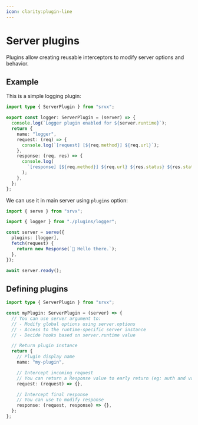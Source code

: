 ```yaml
---
icon: clarity:plugin-line
---
```


# Server plugins

Plugins allow creating reusable interceptors to modify server options and behavior.

## Example

This is a simple logging plugin:

```ts
import type { ServerPlugin } from "srvx";

export const logger: ServerPlugin = (server) => {
  console.log(`Logger plugin enabled for ${server.runtime}`);
  return {
    name: "logger",
    request: (req) => {
      console.log(`[request] [${req.method}] ${req.url}`);
    },
    response: (req, res) => {
      console.log(
        `[response] [${req.method}] ${req.url} ${res.status} ${res.statusText}`,
      );
    },
  };
};
```

We can use it in main server using `plugins` option:

```ts
import { serve } from "srvx";

import { logger } from "./plugins/logger";

const server = serve({
  plugins: [logger],
  fetch(request) {
    return new Response(`👋 Hello there.`);
  },
});

await server.ready();
```

## Defining plugins

```ts
import type { ServerPlugin } from "srvx";

const myPlugin: ServerPlugin = (server) => {
  // You can use server argument to:
  // - Modify global options using server.options
  // - Access to the runtime-specific server instance
  // - Decide hooks based on server.runtime value

  // Return plugin instance
  return {
    // Plugin display name
    name: "my-plugin",

    // Intercept incoming request
    // You can return a Response value to early return (eg: auth and validation)
    request: (request) => {},

    // Intercept final response
    // You can use to modify response
    response: (request, response) => {},
  };
};
```

